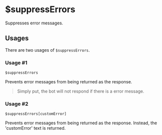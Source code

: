 # $suppressErrors
Suppresses error messages.

## Usages
There are two usages of `$suppressErrors`.

### Usage #1
```
$suppressErrors
```
Prevents error messages from being returned as the response.
> Simply put, the bot will not respond if there is a error message.

### Usage #2
```
$suppressErrors[customError]
```
Prevents error messages from being returned as the response. Instead, the 'customError' text is returned.
